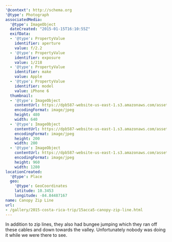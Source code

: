 ```yaml
---
'@context': http://schema.org
'@type': Photograph
associatedMedia:
  '@type': ImageObject
  dateCreated: "2015-01-15T16:10:55Z"
  exifData:
  - '@type': PropertyValue
    identifier: aperture
    value: f/2.2
  - '@type': PropertyValue
    identifier: exposure
    value: 1/218
  - '@type': PropertyValue
    identifier: make
    value: Apple
  - '@type': PropertyValue
    identifier: model
    value: iPhone 6
  thumbnail:
  - '@type': ImageObject
    contentUrl: https://dpb587-website-us-east-1.s3.amazonaws.com/asset/gallery/2015-costa-rica-trip/15acca5-canopy-zip-line~640w.jpg
    encodingFormat: image/jpeg
    height: 480
    width: 640
  - '@type': ImageObject
    contentUrl: https://dpb587-website-us-east-1.s3.amazonaws.com/asset/gallery/2015-costa-rica-trip/15acca5-canopy-zip-line~200x200.jpg
    encodingFormat: image/jpeg
    height: 200
    width: 200
  - '@type': ImageObject
    contentUrl: https://dpb587-website-us-east-1.s3.amazonaws.com/asset/gallery/2015-costa-rica-trip/15acca5-canopy-zip-line~1280.jpg
    encodingFormat: image/jpeg
    height: 960
    width: 1280
locationCreated:
  '@type': Place
  geo:
    '@type': GeoCoordinates
    latitude: 10.3453
    longitude: -84.84487167
name: Canopy Zip Line
url:
- /gallery/2015-costa-rica-trip/15acca5-canopy-zip-line.html
---
```


In addition to zip lines, they also had bungee jumping which they ran off these cables and down towards the valley. Unfortunately nobody was doing it while we were there to see.
